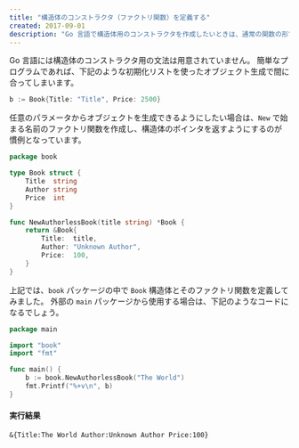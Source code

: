 ```yaml
---
title: "構造体のコンストラクタ（ファクトリ関数）を定義する"
created: 2017-09-01
description: "Go 言語で構造体用のコンストラクタを作成したいときは、通常の関数の形でファクトリ関数を実装します。"
---
```


Go 言語には構造体のコンストラクタ用の文法は用意されていません。
簡単なプログラムであれば、下記のような初期化リストを使ったオブジェクト生成で間に合ってしまいます。

~~~ go
b := Book{Title: "Title", Price: 2500}
~~~

任意のパラメータからオブジェクトを生成できるようにしたい場合は、`New` で始まる名前のファクトリ関数を作成し、構造体のポインタを返すようにするのが慣例となっています。

~~~ go
package book

type Book struct {
	Title  string
	Author string
	Price  int
}

func NewAuthorlessBook(title string) *Book {
	return &Book{
		Title:  title,
		Author: "Unknown Author",
		Price:  100,
	}
}
~~~

上記では、`book` パッケージの中で `Book` 構造体とそのファクトリ関数を定義してみました。
外部の `main` パッケージから使用する場合は、下記のようなコードになるでしょう。

~~~ go
package main

import "book"
import "fmt"

func main() {
	b := book.NewAuthorlessBook("The World")
	fmt.Printf("%+v\n", b)
}
~~~

#### 実行結果

~~~
&{Title:The World Author:Unknown Author Price:100}
~~~


